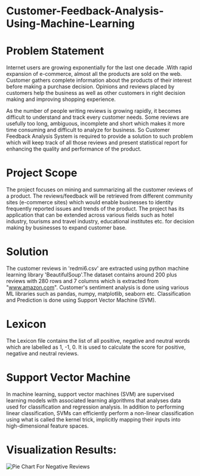 # Customer-Feedback-Analysis-Using-Machine-Learning

# Problem Statement

Internet users are growing exponentially for the last one decade .With rapid expansion of e-commerce, almost all the products are sold on the web. Customer gathers complete information about the products of their interest before making a purchase decision. Opinions and reviews placed by customers help the business as well as other customers in right decision making and improving shopping experience.

As the number of people writing reviews is growing rapidly, it becomes difficult to understand and track every customer needs. Some reviews are usefully too long, ambiguous, incomplete and short which makes it more time consuming and difficult to analyze for business. So Customer Feedback Analysis System is required to provide a solution to such problem which will keep track of all those reviews and present statistical report for enhancing the quality and performance of the product.

# Project Scope

The project focuses on mining and summarizing all the customer reviews of a product.
The reviews/feedback will be retrieved from different community sites (e-commerce sites) which would enable businesses to identity frequently reported issues and trends of the product. The project has its application that can be extended across various fields such as hotel industry, tourisms and travel industry, educational institutes etc. for decision making by businesses to expand customer base.

# Solution

The customer reviews in 'redmi6.csv' are extracted using python machine learning library 'BeautifulSoup'.The dataset contains around 200 plus reviews with 280 rows and 7 columns which is extracted from "www.amazon.com". Customer's sentiment analysis is done using various ML libraries such as pandas, numpy, matplotlib, seaborn etc. Classification  and  Prediction is done using Support Vector Machine (SVM).

# Lexicon
 
The Lexicon file contains the list of all positive, negative and neutral words which are labelled as 1, -1, 0. It is used to calculate the score for positive, negative and neutral reviews. 


# Support Vector Machine

In machine learning, support vector machines (SVM) are supervised learning models with associated learning algorithms that analyses data used for classification and regression analysis.
In addition to performing linear classification, SVMs can efficiently perform a non-linear classification using what is called the kernel trick, implicitly mapping their inputs into high-dimensional feature spaces.


# Visualization Results:


![Pie Chart For Negative Reviews](https://github.com/abhishekparve/Customer-Feedback-Analysis-Using-Machine-Learning/blob/master/Images/neg_pie.png)

 
# 

 


 


 








































